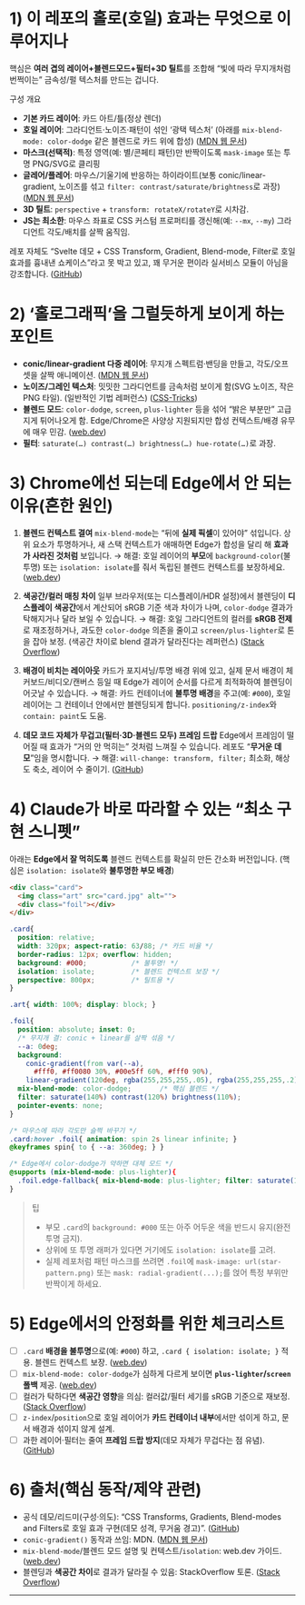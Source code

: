 

# 1) 이 레포의 홀로(호일) 효과는 무엇으로 이루어지나

핵심은 **여러 겹의 레이어+블렌드모드+필터+3D 틸트**를 조합해 “빛에 따라 무지개처럼 번쩍이는” 금속성/펄 텍스처를 만드는 겁니다.

구성 개요

* **기본 카드 레이어**: 카드 아트/틀(정상 렌더)
* **호일 레이어**: 그라디언트·노이즈·패턴이 섞인 ‘광택 텍스처’ (아래를 `mix-blend-mode: color-dodge` 같은 블렌드로 카드 위에 합성) ([MDN 웹 문서][1])
* **마스크(선택적)**: 특정 영역(예: 별/콘페티 패턴)만 반짝이도록 `mask-image` 또는 투명 PNG/SVG로 클리핑
* **글레어/플레어**: 마우스/기울기에 반응하는 하이라이트(보통 conic/linear-gradient, 노이즈를 섞고 `filter: contrast/saturate/brightness`로 과장) ([MDN 웹 문서][2])
* **3D 틸트**: `perspective` + `transform: rotateX/rotateY`로 시차감.
* **JS는 최소한**: 마우스 좌표로 CSS 커스텀 프로퍼티를 갱신해(예: `--mx`, `--my`) 그라디언트 각도/배치를 살짝 움직임.

레포 자체도 “Svelte 데모 + CSS Transform, Gradient, Blend-mode, Filter로 호일 효과를 흉내낸 쇼케이스”라고 못 박고 있고, 꽤 무거운 편이라 실서비스 모듈이 아님을 강조합니다. ([GitHub][3])

# 2) ‘홀로그래픽’을 그럴듯하게 보이게 하는 포인트

* **conic/linear-gradient 다중 레이어**: 무지개 스펙트럼·밴딩을 만들고, 각도/오프셋을 살짝 애니메이션. ([MDN 웹 문서][2])
* **노이즈/그레인 텍스처**: 밋밋한 그라디언트를 금속처럼 보이게 함(SVG 노이즈, 작은 PNG 타일). (일반적인 기법 레퍼런스) ([CSS-Tricks][4])
* **블렌드 모드**: `color-dodge`, `screen`, `plus-lighter` 등을 섞어 “밝은 부분만” 고급지게 튀어나오게 함. Edge/Chrome은 사양상 지원되지만 합성 컨텍스트/배경 유무에 매우 민감. ([web.dev][5])
* **필터**: `saturate(…) contrast(…) brightness(…) hue-rotate(…)`로 과장.

# 3) Chrome에선 되는데 Edge에서 안 되는 이유(흔한 원인)

1. **블렌드 컨텍스트 결여**
   `mix-blend-mode`는 “뒤에 **실제 픽셀**이 있어야” 섞입니다. 상위 요소가 투명하거나, 새 스택 컨텍스트가 애매하면 Edge가 합성을 달리 해 **효과가 사라진 것처럼** 보입니다.
   → 해결: 호일 레이어의 **부모**에 `background-color`(불투명) 또는 `isolation: isolate`를 줘서 독립된 블렌드 컨텍스트를 보장하세요. ([web.dev][5])

2. **색공간/컬러 매칭 차이**
   일부 브라우저(또는 디스플레이/HDR 설정)에서 블렌딩이 **디스플레이 색공간**에서 계산되어 sRGB 기준 색과 차이가 나며, `color-dodge` 결과가 탁해지거나 달라 보일 수 있습니다.
   → 해결: 호일 그라디언트의 컬러를 **sRGB 전제**로 재조정하거나, 과도한 `color-dodge` 의존을 줄이고 `screen/plus-lighter`로 톤을 잡아 보정. (색공간 차이로 blend 결과가 달라진다는 레퍼런스) ([Stack Overflow][6])

3. **배경이 비치는 레이아웃**
   카드가 포지셔닝/투명 배경 위에 있고, 실제 문서 배경이 체커보드/비디오/캔버스 등일 때 Edge가 레이어 순서를 다르게 최적화하여 블렌딩이 어긋날 수 있습니다.
   → 해결: 카드 컨테이너에 **불투명 배경**을 주고(예: `#000`), 호일 레이어는 그 컨테이너 안에서만 블렌딩되게 합니다. `positioning/z-index`와 `contain: paint`도 도움.

4. **데모 코드 자체가 무겁고(필터·3D·블렌드 모두) 프레임 드랍**
   Edge에서 프레임이 떨어질 때 효과가 “거의 안 먹히는” 것처럼 느껴질 수 있습니다. 레포도 “**무거운 데모**”임을 명시합니다.
   → 해결: `will-change: transform, filter;` 최소화, 해상도 축소, 레이어 수 줄이기. ([GitHub][7])

# 4) Claude가 바로 따라할 수 있는 “최소 구현 스니펫”

아래는 **Edge에서 잘 먹히도록** 블렌드 컨텍스트를 확실히 만든 간소화 버전입니다. (핵심은 `isolation: isolate`와 **불투명한 부모 배경**)

```html
<div class="card">
  <img class="art" src="card.jpg" alt="">
  <div class="foil"></div>
</div>
```

```css
.card{
  position: relative;
  width: 320px; aspect-ratio: 63/88; /* 카드 비율 */
  border-radius: 12px; overflow: hidden;
  background: #000;           /* 불투명! */
  isolation: isolate;         /* 블렌드 컨텍스트 보장 */
  perspective: 800px;         /* 틸트용 */
}

.art{ width: 100%; display: block; }

.foil{
  position: absolute; inset: 0;
  /* 무지개 결: conic + linear를 살짝 섞음 */
  --a: 0deg;
  background:
    conic-gradient(from var(--a),
      #fff0, #ff0080 30%, #00e5ff 60%, #fff0 90%),
    linear-gradient(120deg, rgba(255,255,255,.05), rgba(255,255,255,.2));
  mix-blend-mode: color-dodge;       /* 핵심 블렌드 */
  filter: saturate(140%) contrast(120%) brightness(110%);
  pointer-events: none;
}

/* 마우스에 따라 각도만 슬쩍 바꾸기 */
.card:hover .foil{ animation: spin 2s linear infinite; }
@keyframes spin{ to { --a: 360deg; } }

/* Edge에서 color-dodge가 약하면 대체 모드 */
@supports (mix-blend-mode: plus-lighter){
  .foil.edge-fallback{ mix-blend-mode: plus-lighter; filter: saturate(160%) contrast(130%); }
}
```

> 팁
>
> * 부모 `.card`의 `background: #000` 또는 아주 어두운 색을 반드시 유지(완전 투명 금지).
> * 상위에 또 투명 래퍼가 있다면 거기에도 `isolation: isolate`를 고려.
> * 실제 레포처럼 패턴 마스크를 쓰려면 `.foil`에 `mask-image: url(star-pattern.png)` 또는 `mask: radial-gradient(...);`를 얹어 특정 부위만 반짝이게 하세요.

# 5) Edge에서의 안정화를 위한 체크리스트

* [ ] `.card` **배경을 불투명**으로(예: `#000`) 하고, `.card { isolation: isolate; }` 적용. 블렌드 컨텍스트 보장. ([web.dev][5])
* [ ] `mix-blend-mode: color-dodge`가 심하게 다르게 보이면 **`plus-lighter`/`screen` 폴백** 제공. ([web.dev][5])
* [ ] 컬러가 탁하다면 **색공간 영향**을 의심: 컬러값/필터 세기를 sRGB 기준으로 재보정. ([Stack Overflow][6])
* [ ] `z-index`/`position`으로 호일 레이어가 **카드 컨테이너 내부**에서만 섞이게 하고, 문서 배경과 섞이지 않게 설계.
* [ ] 과한 레이어·필터는 줄여 **프레임 드랍 방지**(데모 자체가 무겁다는 점 유념). ([GitHub][7])

# 6) 출처(핵심 동작/제약 관련)

* 공식 데모/리드미(구성·의도): “CSS Transforms, Gradients, Blend-modes and Filters로 호일 효과 구현(데모 성격, 무거움 경고)”. ([GitHub][3])
* `conic-gradient()` 동작과 쓰임: MDN. ([MDN 웹 문서][2])
* `mix-blend-mode`/블렌드 모드 설명 및 컨텍스트/`isolation`: web.dev 가이드. ([web.dev][5])
* 블렌딩과 **색공간 차이**로 결과가 달라질 수 있음: StackOverflow 토론. ([Stack Overflow][6])

---

[1]: https://developer.mozilla.org/en-US/docs/Web/CSS/blend-mode?utm_source=chatgpt.com "<blend-mode> - CSS | MDN - Mozilla"
[2]: https://developer.mozilla.org/en-US/docs/Web/CSS/gradient/conic-gradient?utm_source=chatgpt.com "conic-gradient() - CSS | MDN - Mozilla"
[3]: https://github.com/simeydotme/pokemon-cards-css "GitHub - simeydotme/pokemon-cards-css: A collection of advanced CSS styles to create realistic-looking effects for the faces of Pokemon cards."
[4]: https://css-tricks.com/grainy-gradients/?utm_source=chatgpt.com "Grainy Gradients"
[5]: https://web.dev/learn/css/blend-modes?utm_source=chatgpt.com "Blend Modes"
[6]: https://stackoverflow.com/questions/70579988/mix-blend-mode-multiply-not-working-in-chrome/70580669?utm_source=chatgpt.com "css - Mix-blend-mode: multiply not working in Chrome"
[7]: https://github.com/simeydotme/pokemon-cards-css/issues/19 "This Repo is a Demonstration / Showcase, not a module. · Issue #19 · simeydotme/pokemon-cards-css · GitHub"


```